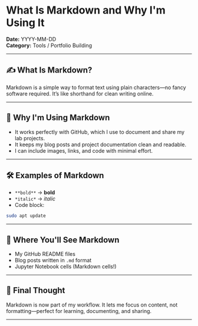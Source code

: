 # What Is Markdown and Why I'm Using It

**Date:** YYYY-MM-DD  
**Category:** Tools / Portfolio Building

---

## ✍️ What Is Markdown?

Markdown is a simple way to format text using plain characters—no fancy software required. It’s like shorthand for clean writing online.

---

## 📘 Why I'm Using Markdown

- It works perfectly with GitHub, which I use to document and share my lab projects.
- It keeps my blog posts and project documentation clean and readable.
- I can include images, links, and code with minimal effort.

---

## 🛠 Examples of Markdown

- `**bold**` → **bold**
- `*italic*` → *italic*
- Code block:

```bash
sudo apt update
```

---

## 🔗 Where You'll See Markdown

- My GitHub README files
- Blog posts written in `.md` format
- Jupyter Notebook cells (Markdown cells!)

---

## 🧠 Final Thought

Markdown is now part of my workflow. It lets me focus on content, not formatting—perfect for learning, documenting, and sharing.

---

